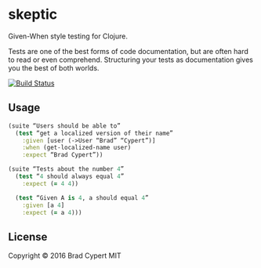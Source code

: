 # skeptic

Given-When style testing for Clojure.

Tests are one of the best forms of code documentation, but are often hard to read or even comprehend. Structuring your tests as documentation gives you the best of both worlds.

[![Build Status](https://travis-ci.org/bradcypert/Skeptic.svg?branch=master)](https://travis-ci.org/bradcypert/Skeptic)

## Usage
```clojure
(suite “Users should be able to”
  (test “get a localized version of their name”     
    :given [user (->User “Brad” “Cypert”)]
    :when (get-localized-name user)
    :expect “Brad Cypert”))

(suite “Tests about the number 4”
  (test “4 should always equal 4”
    :expect (= 4 4))

  (test “Given A is 4, a should equal 4”
    :given [a 4]
    :expect (= a 4)))
```
## License

Copyright © 2016 Brad Cypert
MIT
